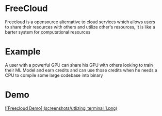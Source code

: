 # FreeCloud
Freecloud is a opensource alternative to cloud services which allows users to share their resources with others and utilize other's resources, it is like a barter system for computational resources

# Example
A user with a powerful GPU can share his GPU with others looking to train their ML Model and earn credits and can use those credits when he needs a CPU to compile some large codebase into binary

# Demo
[![Freecloud Demo] (screenshots/utlizing_terminal_1.png)](https://youtu.be/aukB_ukh03s)